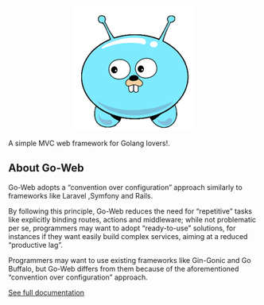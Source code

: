 <p align="center">
<img src="logo.png" alt="Go-Web">
</p>

A simple MVC web framework for Golang lovers!. 
## About Go-Web
Go-Web adopts a “convention over configuration” approach similarly to frameworks like Laravel ,Symfony and Rails.

By following this principle, Go-Web reduces the need for “repetitive” tasks like explicitly binding routes, actions and middleware; while not problematic per se, programmers may want to adopt “ready-to-use” solutions, for instances if they want easily build complex services, aiming at a reduced “productive lag”.

Programmers may want to use existing frameworks like Gin-Gonic and Go Buffalo, but Go-Web differs from them because of the aforementioned “convention over configuration” approach.

[See full documentation](https://goweb.readthedocs.io/en/latest/)
